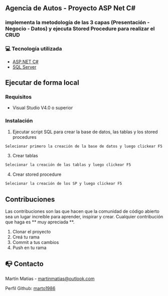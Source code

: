 ## Agencia de Autos - Proyecto ASP Net C#

### implementa la metodología de las 3 capas (Presentación - Negocio - Datos) y ejecuta Stored Procedure para realizar el CRUD

### :computer: Tecnología utilizada

* [ASP.NET C#](https://docs.microsoft.com/en-us/dotnet/csharp/)
* [SQL Server](https://www.microsoft.com/es-es/sql-server/sql-server-downloads)



<!-- EJECUTARLO LOCALMENTE -->
## Ejecutar de forma local

### Requisitos

* Visual Studio V4.0 o superior

### Instalación

1. Ejecutar script SQL para crear la base de datos, las tablas y los stored procedures

```sh
Selecionar primero la creación de la base de datos y luego clickear F5
```
3. Crear tablas
```sh
Selecionar la creación de las tablas y luego clickear F5
```

4. Crear stored procedure
```sh
Selecionar la creación de los SP y luego clickear F5
```

<!-- Contribuciones -->
## Contribuciones


Las contribuciones son las que hacen que la comunidad de código abierto sea un lugar increíble para aprender, inspirar y crear. Cualquier contribución que haga es ** muy apreciada **.

1. Clonar el proyecto
2. Creá tu rama
3. Commit a tus cambios
4. Push en tu rama

<!-- CONTACTO -->
## :mailbox_with_no_mail: Contacto

Martín Matias - martinmatias@outlook.com

Perfil Github: [marto1986](https://github.com/marto1986)
